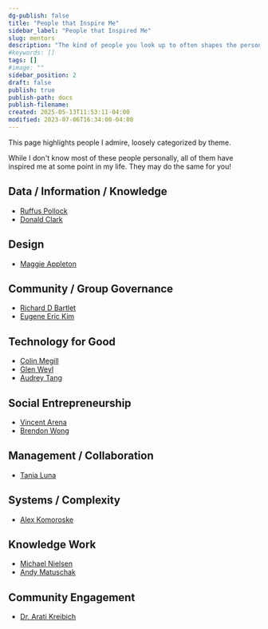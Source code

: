 ```yaml
---
dg-publish: false
title: "People that Inspire Me"
sidebar_label: "People that Inspired Me"
slug: mentors
description: "The kind of people you look up to often shapes the person you end up becoming. These are the people who inspire me."
#keywords: []
tags: []
#image: ""
sidebar_position: 2
draft: false
publish: true
publish-path: docs
publish-filename:
created: 2025-05-13T11:53:11-04:00
modified: 2023-07-06T16:34:00-04:00
---
```


This page highlights people I admire, loosely categorized by theme.

While I don't know most of these people personally, all of them have inspired me at some point in my life. They may do the same for you!

## Data / Information / Knowledge
- [Ruffus Pollock](https://rufuspollock.com/)
- [Donald Clark](https://knowledgejump.com/index.html)

## Design
- [Maggie Appleton](https://maggieappleton.com/)

## Community / Group Governance
- [Richard D Bartlet](https://richdecibels.com/)
- [Eugene Eric Kim](https://fasterthan20.com/)

## Technology for Good
- [Colin Megill](https://colinmegill.com/)
- [Glen Weyl](https://glenweyl.com/)
- [Audrey Tang](https://en.wikipedia.org/wiki/Audrey_Tang)

## Social Entrepreneurship
- [Vincent Arena](https://www.vincentarena.com/)
- [Brendon Wong](https://brendonwong.com/)

## Management / Collaboration
- [Tania Luna](https://www.tanialuna.com/)

## Systems / Complexity
- [Alex Komoroske](https://komoroske.com/)

## Knowledge Work
- [Michael Nielsen](https://augmentingcognition.com/ltm.html)
- [Andy Matuschak](https://andymatuschak.org/)

## Community Engagement
- [Dr. Arati Kreibich](https://www.aratikreibich.com/)